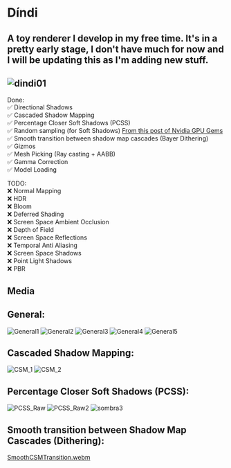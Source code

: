 # Díndi
A toy renderer I develop in my free time.
It's in a pretty early stage, I don't have much for now and I will be updating this as I'm adding new stuff.
---------------------------------------------------------------------------------------------------------------
![dindi01](https://github.com/dindii/Dindi/assets/19862090/c3e63b57-0986-4cc6-9490-4b1387be595b)
---------------------------------------------------------------------------------------------------------------

Done:  
✅ Directional Shadows  
✅ Cascaded Shadow Mapping  
✅ Percentage Closer Soft Shadows (PCSS)  
✅ Random sampling (for Soft Shadows) [From this post of Nvidia GPU Gems](https://developer.nvidia.com/gpugems/gpugems2/part-ii-shading-lighting-and-shadows/chapter-17-efficient-soft-edged-shadows-using)  
✅ Smooth transition between shadow map cascades (Bayer Dithering)  
✅ Gizmos  
✅ Mesh Picking (Ray casting + AABB)  
✅ Gamma Correction  
✅ Model Loading  

TODO:  
❌ Normal Mapping  
❌ HDR  
❌ Bloom  
❌ Deferred Shading  
❌ Screen Space Ambient Occlusion  
❌ Depth of Field  
❌ Screen Space Reflections  
❌ Temporal Anti Aliasing  
❌ Screen Space Shadows  
❌ Point Light Shadows  
❌ PBR  



Media
---------------------------------------------------------------------------------------------------------------
General:
---------------------------------------------------------------------------------------------------------------
![General1](https://github.com/dindii/Dindi/assets/19862090/3a5303bb-a219-4a87-b4b3-e82bd7c97ecb)
![General2](https://github.com/dindii/Dindi/assets/19862090/5a3205ad-8b7a-4697-bacb-825c96626f7f)
![General3](https://github.com/dindii/Dindi/assets/19862090/867d9cca-16ca-4e5a-be32-0cd083e600ff)
![General4](https://github.com/dindii/Dindi/assets/19862090/c842e74c-8a18-4a05-bb65-dfddd627eaf1)
![General5](https://github.com/dindii/Dindi/assets/19862090/8834c659-74fa-4878-a76b-c85470db709f)

Cascaded Shadow Mapping:
---------------------------------------------------------------------------------------------------------------
![CSM_1](https://github.com/dindii/Dindi/assets/19862090/63f68f03-fd41-4d99-9564-02e9f5e454a0)
![CSM_2](https://github.com/dindii/Dindi/assets/19862090/01cd3691-dabe-4e2c-b2af-f2015af655dc)


Percentage Closer Soft Shadows (PCSS):
---------------------------------------------------------------------------------------------------------------
![PCSS_Raw](https://github.com/dindii/Dindi/assets/19862090/5dbee663-0c9c-4c14-a2fa-60652e4375d8)
![PCSS_Raw2](https://github.com/dindii/Dindi/assets/19862090/0f546b76-8c80-42d3-b8c4-9b7aba60ca65)
![sombra3](https://github.com/dindii/Dindi/assets/19862090/45e4bd91-c439-4eb8-aa07-a295e3cb4775)

Smooth transition between Shadow Map Cascades (Dithering):
---------------------------------------------------------------------------------------------------------------
[SmoothCSMTransition.webm](https://github.com/dindii/Dindi/assets/19862090/699bbf4f-2dcb-41ec-8a9e-9e341227ff1c)





